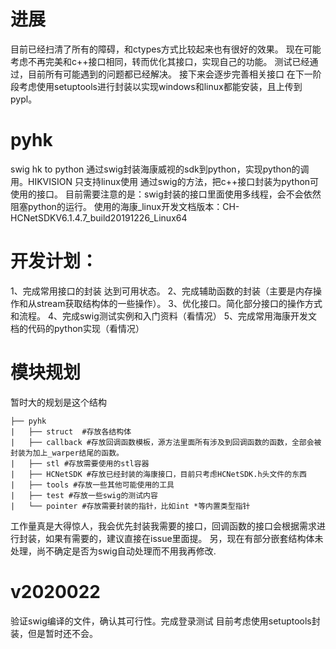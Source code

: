 # 进展
目前已经扫清了所有的障碍，和ctypes方式比较起来也有很好的效果。
现在可能考虑不再完美和c++接口相同，转而优化其接口，实现自己的功能。
测试已经通过，目前所有可能遇到的问题都已经解决。
接下来会逐步完善相关接口
在下一阶段考虑使用setuptools进行封装以实现windows和linux都能安装，且上传到pypl。

# pyhk
swig hk to python
通过swig封装海康威视的sdk到python，实现python的调用。HIKVISION
只支持linux使用
通过swig的方法，把c++接口封装为python可使用的接口。
目前需要注意的是：swig封装的接口里面使用多线程，会不会依然阻塞python的运行。
使用的海康_linux开发文档版本：CH-HCNetSDKV6.1.4.7_build20191226_Linux64

# 开发计划：
1、完成常用接口的封装  达到可用状态。
2、完成辅助函数的封装（主要是内存操作和从stream获取结构体的一些操作）。
3、优化接口。简化部分接口的操作方式和流程。
4、完成swig测试实例和入门资料（看情况）
5、完成常用海康开发文档的代码的python实现（看情况）

# 模块规划
暂时大的规划是这个结构

```
├── pyhk
|   ├── struct  #存放各结构体
|   ├── callback #存放回调函数模板，源方法里面所有涉及到回调函数的函数，全部会被封装为加上_warper结尾的函数。
|   ├── stl #存放需要使用的stl容器
|   ├── HCNetSDK #存放已经封装的海康接口，目前只考虑HCNetSDK.h头文件的东西
|   ├── tools #存放一些其他可能使用的工具
|   ├── test #存放一些swig的测试内容
|   └── pointer #存放需要封装的指针，比如int *等内置类型指针
```

工作量真是大得惊人，我会优先封装我需要的接口，回调函数的接口会根据需求进行封装，如果有需要的，建议直接在issue里面提。
另，现在有部分嵌套结构体未处理，尚不确定是否为swig自动处理而不用我再修改.
# v2020022
验证swig编译的文件，确认其可行性。完成登录测试
目前考虑使用setuptools封装，但是暂时还不会。